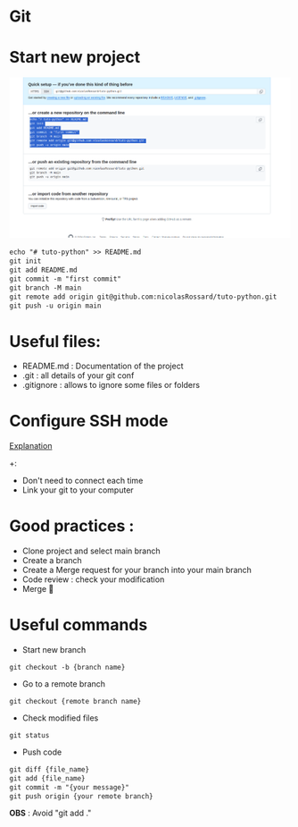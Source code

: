 # Git

# Start new project

![init_git_project.png](init_git_project.png)

```shell
echo "# tuto-python" >> README.md
git init
git add README.md
git commit -m "first commit"
git branch -M main
git remote add origin git@github.com:nicolasRossard/tuto-python.git
git push -u origin main
```

# Useful files:
* README.md : Documentation of the project
* .git : all details of your git conf
* .gitignore : allows to ignore some files or folders

# Configure SSH mode
[Explanation](https://docs.github.com/en/authentication/connecting-to-github-with-ssh/generating-a-new-ssh-key-and-adding-it-to-the-ssh-agent)

+: 
* Don't need to connect each time
* Link your git to your computer


# Good practices :
* Clone project and select main branch
* Create a branch
* Create a Merge request for your branch into your main branch
* Code review : check your modification
* Merge :punch:

# Useful commands
* Start new branch
```shell
git checkout -b {branch name}
```

* Go to a remote branch
```shell
git checkout {remote branch name}
```

* Check modified files
```shell
git status
```

* Push code
```shell
git diff {file_name}
git add {file_name}
git commit -m "{your message}"
git push origin {your remote branch}
```
__OBS__ : Avoid "git add ." 

